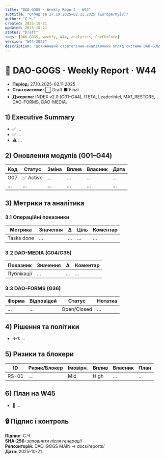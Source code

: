 ```yaml
---
title: "DAO-GOGS · Weekly Report · W44"
subtitle: "Огляд за 27.10.2025–02.11.2025 (Europe/Kyiv)"
author: "С.Ч."
created: 2025-10-21
updated: 2025-10-21
status: "Draft"
tags: [DAO-GOGS, weekly, W44, analytics, CheChaCore]
version: "W44-2025"
description: "Щотижневий стратегічно-аналітичний огляд системи DAO-GOGS."
---
```


# 🧭 DAO-GOGS · Weekly Report · W44

- **Період:** 27.10.2025–02.11.2025  
- **Стан системи:** ⬜ Draft ⬛ Final  
- **Джерела:** INDEX v2.0 (G01–G44), ITETA, LeaderIntel, MAT_RESTORE, DAO-FORMS, DAO-MEDIA.

## 1) Executive Summary
- ✅ …
- ✅ …
- ⚠️ …

## 2) Оновлення модулів (G01–G44)
| Код | Статус | Зміна | Вплив | Власник | Дата |
|-----|--------|-------|-------|---------|------|
| G07 | ✅ Active | … | … | … | … |
| …  | … | … | … | … | … |

## 3) Метрики та аналітика
### 3.1 Операційні показники
| Метрика | Значення | Δ | Ціль | Коментар |
|---------|----------|---|------|----------|
| Tasks done | … | … | … | … |

### 3.2 DAO-MEDIA (G04/G35)
| Показник | Значення | Δ | Коментар |
|----------|----------|---|----------|
| Публікації | … | … | … |

### 3.3 DAO-FORMS (G36)
| Форма | Відповідей | Статус | Нотатка |
|-------|------------|--------|---------|
| … | … | Open/Closed | … |

## 4) Рішення та політики
- R-1: …

## 5) Ризики та блокери
| ID | Ризик/Блокер | Імовірн. | Вплив | Власник | План |
|----|--------------|----------|-------|---------|------|
| RS-01 | … | Mid | High | … | … |

## 6) План на W45 
- 🎯 …

## 🔒 Підпис і контроль
**Підпис:** С.Ч.  
**SHA-256:** _заповнити після генерації_  
**Репозиторій:** DAO-GOGS MAIN → docs/reports/  
**Дата:** 2025-10-21
